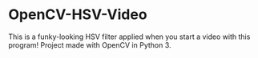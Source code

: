 # OpenCV-HSV-Video
This is a funky-looking HSV filter applied when you start a video with this program! Project made with OpenCV in Python 3.
